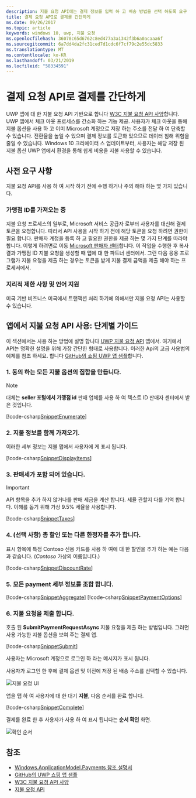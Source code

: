 ```yaml
---
description: 지불 요청 API에는 결제 정보를 입력 하 고 배송 방법을 선택 하도록 요구 하는 과정을 무시 하려면 UWP 앱에 대 한 통합된 솔루션을 제공 합니다.
title: 결제 요청 API로 결제를 간단하게
ms.date: 09/26/2017
ms.topic: article
keywords: windows 10, uwp, 지불 요청
ms.openlocfilehash: 36078c65d6762c8ed477a3a1342f3b6a0acaaa6f
ms.sourcegitcommit: 6a7dd4da2fc31ced7d1cdc6f7cf79c2e55dc5833
ms.translationtype: MT
ms.contentlocale: ko-KR
ms.lasthandoff: 03/21/2019
ms.locfileid: "58334591"
---
```

# <a name="simplify-payments-with-the-payment-request-api"></a>결제 요청 API로 결제를 간단하게
UWP 앱에 대 한 지불 요청 API 기반으로 합니다 [W3C 지불 요청 API 사양](https://w3c.github.io/browser-payment-api/)합니다. UWP 앱에서 체크 아웃 프로세스를 간소화 하는 기능 제공. 사용자가 체크 아웃을 통해 지불 옵션을 사용 하 고 이미 Microsoft 계정으로 저장 하는 주소를 전달 하 여 단축할 수 있습니다. 전환율을 높일 수 있으며 결제 정보를 토큰화 있으므로 데이터 침해 위험을 줄일 수 있습니다. Windows 10 크리에이터 스 업데이트부터, 사용자는 해당 저장 된 지불 옵션 UWP 앱에서 환경을 통해 쉽게 비용을 지불 사용할 수 있습니다.

## <a name="prerequisites"></a>사전 요구 사항
지불 요청 API를 사용 하 여 시작 하기 전에 수행 하거나 주의 해야 하는 몇 가지 있습니다.

### <a name="getting-a-merchant-id"></a>가맹점 ID를 가져오는 중
지불 요청 프로세스의 일부로, Microsoft 서비스 공급자 로부터 사용자를 대신해 결제 토큰을 요청합니다. 따라서 API 사용을 시작 하기 전에 해당 토큰을 요청 하려면 권한이 필요 합니다.  판매자 계정을 등록 하 고 필요한 권한을 제공 하는 몇 가지 단계를 따라야 합니다. 이렇게 하려면로 이동 [Microsoft 판매자 센터](https://seller.microsoft.com/en-us/dashboard/registration/seller/?accountprogram=uwp)합니다. 이 작업을 수행한 후 복사 결과 가맹점 ID 지불 요청을 생성할 때 앱에 대 한 파트너 센터에서. 그런 다음 응용 프로그램가 지불 요청을 제출 하는 경우는 토큰을 받게 지불 결제 금액을 제출 해야 하는 프로세서에서.

### <a name="geographic-restrictions-and-language-support"></a>지리적 제한 사항 및 언어 지원
미국 기반 비즈니스 미국에서 트랜잭션 처리 하기에 의해서만 지불 요청 API는 사용할 수 있습니다.

## <a name="using-the-payment-request-api-in-your-app-step-by-step"></a>앱에서 지불 요청 API 사용: 단계별 가이드
이 섹션에서는 사용 하는 방법에 설명 합니다 [UWP 지불 요청 API](https://docs.microsoft.com/en-us/uwp/api/windows.applicationmodel.payments) 앱에서. 여기에서 API는 명확한 설명을 위해 가장 간단한 형태로 사용합니다. 이러한 Api의 고급 사용법의 예제를 참조 하세요. 합니다 [GitHub의 쇼핑 UWP 앱 샘플](https://github.com/Microsoft/Windows-appsample-shopping)합니다.

### <a name="1-create-a-set-of-all-the-payment-options-that-you-accept"></a>1. 동의 하는 모든 지불 옵션의 집합을 만듭니다.
> [!Note]
> 대체는 **seller 포털에서 가맹점 id** 판매 업체를 사용 하 여 텍스트 ID 판매자 센터에서 받은 것입니다.

[!code-csharp[SnippetEnumerate](./code/PaymentsApiSample/PaymentsApiSample/MainPage.xaml.cs#SnippetEnumerate)]

### <a name="2-pull-the-payment-details-together"></a>2. 지불 정보를 함께 가져오기. 

이러한 세부 정보는 지불 앱에서 사용자에 게 표시 됩니다. 

[!code-csharp[SnippetDisplayItems](./code/PaymentsApiSample/PaymentsApiSample/MainPage.xaml.cs#SnippetDisplayItems)]

### <a name="3-include-the-sales-tax"></a>3. 판매세가 포함 되어 있습니다. 

> [!Important]
> API 항목을 추가 하지 않거나를 판매 세금을 계산 합니다. 세율 관할지 다를 기억 합니다. 이해를 돕기 위해 가상 9.5% 세율을 사용합니다.

[!code-csharp[SnippetTaxes](./code/PaymentsApiSample/PaymentsApiSample/MainPage.xaml.cs#SnippetTaxes)]

### <a name="4-optional--add-discounts-or-other-modifiers-to-the-total"></a>4. (선택 사항)  총 할인 또는 다른 한정자를 추가 합니다. 

표시 항목에 특정 Contoso 신용 카드를 사용 하 여에 대 한 할인을 추가 하는 예는 다음과 같습니다. (*Contoso* 가상의 이름입니다.)

[!code-csharp[SnippetDiscountRate](./code/PaymentsApiSample/PaymentsApiSample/MainPage.xaml.cs#SnippetDiscountRate)]

### <a name="5-assemble-all-the-payment-details"></a>5. 모든 payment 세부 정보를 조합 합니다.

[!code-csharp[SnippetAggregate](./code/PaymentsApiSample/PaymentsApiSample/MainPage.xaml.cs#SnippetAggregate)]
[!code-csharp[SnippetPaymentOptions](./code/PaymentsApiSample/PaymentsApiSample/MainPage.xaml.cs#SnippetPaymentOptions)]

### <a name="6-submit-the-payment-request"></a>6. 지불 요청을 제출 합니다. 

호출 된 **SubmitPaymentRequestAsync** 지불 요청을 제출 하는 방법입니다. 그러면 사용 가능한 지불 옵션을 보여 주는 결제 앱.

[!code-csharp[SnippetSubmit](./code/PaymentsApiSample/PaymentsApiSample/MainPage.xaml.cs#SnippetSubmit)]

사용자는 Microsoft 계정으로 로그인 하 라는 메시지가 표시 됩니다.

사용자가 로그인 한 후에 결제 옵션 및 이전에 저장 된 배송 주소를 선택할 수 있습니다.

![지불 요청 UI](./images/33.png "지불 요청 UI")

앱을 탭 하 여 사용자에 대 한 대기 **지불**, 다음 순서를 완료 합니다.

[!code-csharp[SnippetComplete](./code/PaymentsApiSample/PaymentsApiSample/MainPage.xaml.cs#SnippetComplete)]

결제를 완료 한 후 사용자가 사용 하 여 표시 됩니다는 **순서 확인** 화면.

![확인 순서](./images/44.png "순서 확인 ")

## <a name="see-also"></a>참조
- [Windows.ApplicationModel.Payments 참조 설명서](https://docs.microsoft.com/en-us/uwp/api/windows.applicationmodel.payments)
- [GitHub의 UWP 쇼핑 앱 샘플](https://github.com/Microsoft/Windows-appsample-shopping)
- [W3C 지불 요청 API 사양](https://www.w3.org/TR/payment-request/)
- [지불 요청 API ](https://docs.microsoft.com/en-us/microsoft-edge/dev-guide/device/payment-request-api)

